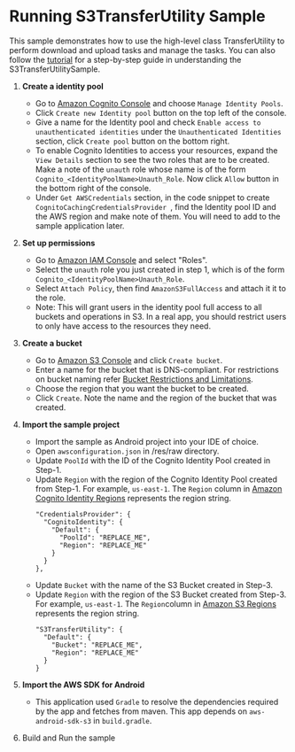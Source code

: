Running S3TransferUtility Sample
=============================================
This sample demonstrates how to use the high-level class TransferUtility to perform download and upload tasks and manage the tasks.  You can also follow the [tutorial](https://github.com/awslabs/aws-sdk-android-samples/blob/master/S3TransferUtilitySample/S3TransferUtilityTutorial.md) for a step-by-step guide in understanding the S3TransferUtilitySample.

1. **Create a identity pool**
   * Go to [Amazon Cognito Console](https://console.aws.amazon.com/cognito/) and choose `Manage Identity Pools`. 
   * Click `Create new Identity pool` button on the top left of the console.
   * Give a name for the Identity pool and check `Enable access to unauthenticated identities` under the `Unauthenticated Identities` section, click `Create pool` button on the bottom right.
   * To enable Cognito Identities to access your resources, expand the `View Details` section to see the two roles that are to be created. Make a note of the `unauth` role whose name is of the form `Cognito_<IdentityPoolName>Unauth_Role`. Now click `Allow` button in the bottom right of the console.
   * Under `Get AWSCredentials` section, in the code snippet to create `CognitoCachingCredentialsProvider `, find the Identity pool ID and the AWS region and make note of them. You will need to add to the sample application later.

2. **Set up permissions**
   * Go to [Amazon IAM Console](https://console.aws.amazon.com/iam/home) and select "Roles".
   * Select the `unauth` role you just created in step 1, which is of the form `Cognito_<IdentityPoolName>Unauth_Role`.
   * Select `Attach Policy`, then find `AmazonS3FullAccess` and attach it it to the role.
   * Note:  This will grant users in the identity pool full access to all buckets and operations in S3.  In a real app, you should restrict users to only have access to the resources they need.
   
3. **Create a bucket**
   * Go to [Amazon S3 Console](https://console.aws.amazon.com/s3/home) and click `Create bucket`.
   * Enter a name for the bucket that is DNS-compliant. For restrictions on bucket naming refer [Bucket Restrictions and Limitations](http://docs.aws.amazon.com/AmazonS3/latest/dev/BucketRestrictions.html).
   * Choose the region that you want the bucket to be created.
   * Click `Create`. Note the name and the region of the bucket that was created.

4. **Import the sample project**
   * Import the sample as Android project into your IDE of choice.
   * Open `awsconfiguration.json` in /res/raw directory.
   * Update `PoolId` with the ID of the Cognito Identity Pool created in Step-1.
   * Update `Region` with the region of the Cognito Identity Pool created from Step-1. For example, `us-east-1`. The `Region` column in [Amazon Cognito Identity Regions](http://docs.aws.amazon.com/general/latest/gr/rande.html#cognito_identity_region) represents the region string.
     ```
     "CredentialsProvider": {
       "CognitoIdentity": {
         "Default": {
           "PoolId": "REPLACE_ME",
           "Region": "REPLACE_ME"
         }
       }
     },
     ```
   * Update `Bucket` with the name of the S3 Bucket created in Step-3.
   * Update `Region` with the region of the S3 Bucket created from Step-3. For example, `us-east-1`. The `Region`column in [Amazon S3 Regions](http://docs.aws.amazon.com/general/latest/gr/rande.html#s3_region) represents the region string.
     ```
     "S3TransferUtility": {
       "Default": {
         "Bucket": "REPLACE_ME",
         "Region": "REPLACE_ME"
       }
     }
     ```

5. **Import the AWS SDK for Android**
   * This application used `Gradle` to resolve the dependencies required by the app and fetches from maven. This app depends on `aws-android-sdk-s3` in `build.gradle`.
   
6. Build and Run the sample
